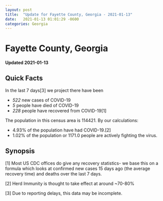 ```yaml
---
layout: post
title:  "Update for Fayette County, Georgia - 2021-01-13"
date:   2021-01-13 01:01:29 -0600
categories: Georgia
---
```


# Fayette County, Georgia
#### Updated 2021-01-13

## Quick Facts

In the last 7 days[3] we project there have been
- *522* new cases of COVID-19
- *5* people have died of COVID-19
- *228* people have recovered from COVID-19[1]

The population in this census area is 114421. By our calculations:
- 4.93% of the population have had COVID-19.[2]
- 1.02% of the population or 1171.0 people are actively fighting the virus.

## Synopsis




[1] Most US CDC offices do give any recovery statistics- we base this on a formula which looks at confirmed new cases
15 days ago (the average recovery time) and deaths over the last 7 days.

[2] Herd Immunity is thought to take effect at around ~70-80%

[3] Due to reporting delays, this data may be incomplete.
 
    